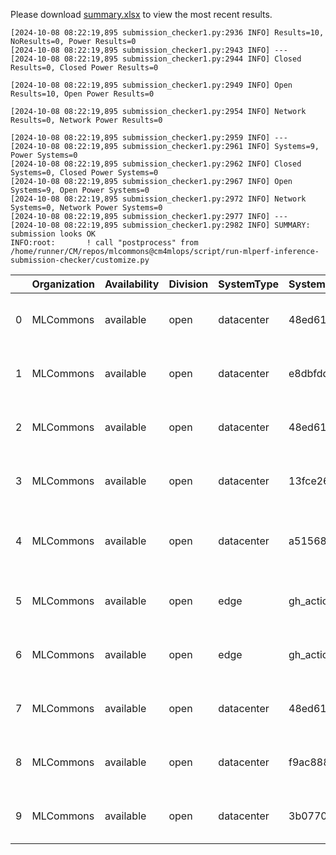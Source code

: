 Please download [summary.xlsx](summary.xlsx) to view the most recent results. 
 ```
[2024-10-08 08:22:19,895 submission_checker1.py:2936 INFO] Results=10, NoResults=0, Power Results=0
[2024-10-08 08:22:19,895 submission_checker1.py:2943 INFO] ---
[2024-10-08 08:22:19,895 submission_checker1.py:2944 INFO] Closed Results=0, Closed Power Results=0

[2024-10-08 08:22:19,895 submission_checker1.py:2949 INFO] Open Results=10, Open Power Results=0

[2024-10-08 08:22:19,895 submission_checker1.py:2954 INFO] Network Results=0, Network Power Results=0

[2024-10-08 08:22:19,895 submission_checker1.py:2959 INFO] ---
[2024-10-08 08:22:19,895 submission_checker1.py:2961 INFO] Systems=9, Power Systems=0
[2024-10-08 08:22:19,895 submission_checker1.py:2962 INFO] Closed Systems=0, Closed Power Systems=0
[2024-10-08 08:22:19,895 submission_checker1.py:2967 INFO] Open Systems=9, Open Power Systems=0
[2024-10-08 08:22:19,895 submission_checker1.py:2972 INFO] Network Systems=0, Network Power Systems=0
[2024-10-08 08:22:19,895 submission_checker1.py:2977 INFO] ---
[2024-10-08 08:22:19,895 submission_checker1.py:2982 INFO] SUMMARY: submission looks OK
INFO:root:       ! call "postprocess" from /home/runner/CM/repos/mlcommons@cm4mlops/script/run-mlperf-inference-submission-checker/customize.py

```

|    | Organization   | Availability   | Division   | SystemType   | SystemName   | Platform                                                   | Model               | MlperfModel         | Scenario   |    Result | Accuracy                                                      |   number_of_nodes | host_processor_model_name   |   host_processors_per_node |   host_processor_core_count | accelerator_model_name   |   accelerators_per_node | Location                                                                                                      | framework      | operating_system                                | notes                             |   compliance |   errors | version   |   inferred | has_power   | Units     | weight_data_types   |
|---:|:---------------|:---------------|:-----------|:-------------|:-------------|:-----------------------------------------------------------|:--------------------|:--------------------|:-----------|----------:|:--------------------------------------------------------------|------------------:|:----------------------------|---------------------------:|----------------------------:|:-------------------------|------------------------:|:--------------------------------------------------------------------------------------------------------------|:---------------|:------------------------------------------------|:----------------------------------|-------------:|---------:|:----------|-----------:|:------------|:----------|:--------------------|
|  0 | MLCommons      | available      | open       | datacenter   | 48ed6105bd85 | 48ed6105bd85-nvidia-gpu-TensorRT-scc24-main                | stable-diffusion-xl | stable-diffusion-xl | Offline    |  1.13292  | CLIP_SCORE: 15.586050063371658  FID_SCORE: 236.8087101317688  |                 1 | Intel(R) Xeon(R) w7-2495X   |                          1 |                          24 | NVIDIA GeForce RTX 4090  |                       1 | open/MLCommons/results/48ed6105bd85-nvidia-gpu-TensorRT-scc24-main/stable-diffusion-xl/offline                | TensorRT       | Ubuntu 20.04 (linux-6.2.0-39-generic-glibc2.31) | Automated by MLCommons CM v2.3.6. |            1 |        0 | v4.1      |          0 | False       | Samples/s | int8                |
|  1 | MLCommons      | available      | open       | datacenter   | e8dbfdd7ca14 | e8dbfdd7ca14-nvidia-gpu-TensorRT-scc24-base                | stable-diffusion-xl | stable-diffusion-xl | Offline    |  1.13976  | CLIP_SCORE: 15.617164582014084  FID_SCORE: 233.28573786792805 |                 1 | Intel(R) Xeon(R) w7-2495X   |                          1 |                          24 | NVIDIA GeForce RTX 4090  |                       1 | open/MLCommons/results/e8dbfdd7ca14-nvidia-gpu-TensorRT-scc24-base/stable-diffusion-xl/offline                | TensorRT       | Ubuntu 20.04 (linux-6.2.0-39-generic-glibc2.31) | Automated by MLCommons CM v2.3.9. |            1 |        0 | v4.1      |          0 | False       | Samples/s | int8                |
|  2 | MLCommons      | available      | open       | datacenter   | 48ed6105bd85 | 48ed6105bd85-nvidia-gpu-TensorRT-scc24-base                | stable-diffusion-xl | stable-diffusion-xl | Offline    |  1.13598  | CLIP_SCORE: 15.586050063371658  FID_SCORE: 236.8087101317688  |                 1 | Intel(R) Xeon(R) w7-2495X   |                          1 |                          24 | NVIDIA GeForce RTX 4090  |                       1 | open/MLCommons/results/48ed6105bd85-nvidia-gpu-TensorRT-scc24-base/stable-diffusion-xl/offline                | TensorRT       | Ubuntu 20.04 (linux-6.2.0-39-generic-glibc2.31) | Automated by MLCommons CM v2.3.6. |            1 |        0 | v4.1      |          0 | False       | Samples/s | int8                |
|  3 | MLCommons      | available      | open       | datacenter   | 13fce262fb79 | 13fce262fb79-reference-gpu-pytorch_v2.4.1-scc24-base       | stable-diffusion-xl | stable-diffusion-xl | Offline    |  0.375843 | CLIP_SCORE: 15.18544016778469  FID_SCORE: 235.69504308101006  |                 1 | Intel(R) Xeon(R) w7-2495X   |                          1 |                          24 | NVIDIA GeForce RTX 4090  |                       1 | open/MLCommons/results/13fce262fb79-reference-gpu-pytorch_v2.4.1-scc24-base/stable-diffusion-xl/offline       | pytorch v2.4.1 | Ubuntu 22.04 (linux-6.2.0-39-generic-glibc2.35) | Automated by MLCommons CM v2.3.9. |            1 |        0 | v4.1      |          0 | False       | Samples/s | fp32                |
|  4 | MLCommons      | available      | open       | datacenter   | a51568200dc1 | a51568200dc1-reference-gpu-pytorch_v2.4.1-scc24-base_cu124 | stable-diffusion-xl | stable-diffusion-xl | Offline    |  0.375287 | CLIP_SCORE: 15.18544016778469  FID_SCORE: 235.69504308101006  |                 1 | Intel(R) Xeon(R) w7-2495X   |                          1 |                          24 | NVIDIA GeForce RTX 4090  |                       1 | open/MLCommons/results/a51568200dc1-reference-gpu-pytorch_v2.4.1-scc24-base_cu124/stable-diffusion-xl/offline | pytorch v2.4.1 | Ubuntu 22.04 (linux-6.2.0-39-generic-glibc2.35) | Automated by MLCommons CM v2.3.9. |            1 |        0 | v4.1      |          0 | False       | Samples/s | fp32                |
|  5 | MLCommons      | available      | open       | edge         | gh_action    | gh_action-reference-gpu-pytorch_v2.4.1-default_config      | gptj-99             | gptj-99             | Offline    | 52.9478   | nan                                                           |                 1 | Intel(R) Xeon(R) w7-2495X   |                          1 |                          24 | NVIDIA GeForce RTX 4090  |                       1 | open/MLCommons/results/gh_action-reference-gpu-pytorch_v2.4.1-default_config/gptj-99/offline                  | pytorch v2.4.1 | Ubuntu 22.04 (linux-6.2.0-39-generic-glibc2.35) | Automated by MLCommons CM v2.3.4. |            1 |        0 | v4.1      |          0 | False       | Tokens/s  | fp32                |
|  6 | MLCommons      | available      | open       | edge         | gh_action    | gh_action-reference-gpu-pytorch_v2.4.1-default_config      | stable-diffusion-xl | stable-diffusion-xl | Offline    |  0.345721 | CLIP_SCORE: 15.18544016778469  FID_SCORE: 235.69504308101006  |                 1 | Intel(R) Xeon(R) w7-2495X   |                          1 |                          24 | NVIDIA GeForce RTX 4090  |                       1 | open/MLCommons/results/gh_action-reference-gpu-pytorch_v2.4.1-default_config/stable-diffusion-xl/offline      | pytorch v2.4.1 | Ubuntu 22.04 (linux-6.2.0-39-generic-glibc2.35) | Automated by MLCommons CM v2.3.4. |            1 |        0 | v4.1      |          0 | False       | Samples/s | fp32                |
|  7 | MLCommons      | available      | open       | datacenter   | 48ed6105bd85 | 48ed6105bd85-reference-gpu-pytorch_v2.1.0a0-scc24-base     | stable-diffusion-xl | stable-diffusion-xl | Offline    |  0.373636 | CLIP_SCORE: 15.236237794160843  FID_SCORE: 238.78369342212613 |                 1 | Intel(R) Xeon(R) w7-2495X   |                          1 |                          24 | NVIDIA GeForce RTX 4090  |                       1 | open/MLCommons/results/48ed6105bd85-reference-gpu-pytorch_v2.1.0a0-scc24-base/stable-diffusion-xl/offline     | TensorRT       | Ubuntu 20.04 (linux-6.2.0-39-generic-glibc2.31) | Automated by MLCommons CM v2.3.6. |            1 |        0 | v4.1      |          0 | False       | Samples/s | fp32                |
|  8 | MLCommons      | available      | open       | datacenter   | f9ac88850adc | f9ac88850adc-reference-gpu-pytorch_v2.4.1-scc24-base       | stable-diffusion-xl | stable-diffusion-xl | Offline    |  0.376944 | CLIP_SCORE: 15.18544016778469  FID_SCORE: 235.69504308101006  |                 1 | Intel(R) Xeon(R) w7-2495X   |                          1 |                          24 | NVIDIA GeForce RTX 4090  |                       1 | open/MLCommons/results/f9ac88850adc-reference-gpu-pytorch_v2.4.1-scc24-base/stable-diffusion-xl/offline       | pytorch v2.4.1 | Ubuntu 22.04 (linux-6.2.0-39-generic-glibc2.35) | Automated by MLCommons CM v2.3.9. |            1 |        0 | v4.1      |          0 | False       | Samples/s | fp32                |
|  9 | MLCommons      | available      | open       | datacenter   | 3b07702db56d | 3b07702db56d-reference-gpu-pytorch_v2.4.1-scc24-base       | stable-diffusion-xl | stable-diffusion-xl | Offline    |  0.374549 | CLIP_SCORE: 15.18544016778469  FID_SCORE: 235.69504308101006  |                 1 | Intel(R) Xeon(R) w7-2495X   |                          1 |                          24 | NVIDIA GeForce RTX 4090  |                       1 | open/MLCommons/results/3b07702db56d-reference-gpu-pytorch_v2.4.1-scc24-base/stable-diffusion-xl/offline       | pytorch v2.4.1 | Ubuntu 22.04 (linux-6.2.0-39-generic-glibc2.35) | Automated by MLCommons CM v2.3.9. |            1 |        0 | v4.1      |          0 | False       | Samples/s | fp32                |